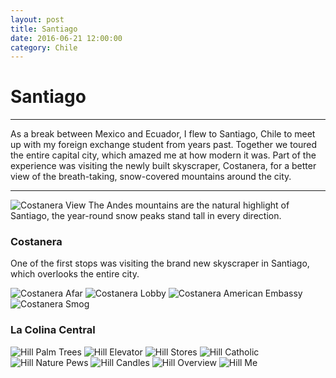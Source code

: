 ```yaml
---
layout: post
title: Santiago
date: 2016-06-21 12:00:00
category: Chile
---
```



# Santiago
---

As a break between Mexico and Ecuador, I flew to Santiago, Chile to meet up with my foreign exchange student from years past. Together we toured the entire capital city, which amazed me at how modern it was. Part of the experience was visiting the newly built skyscraper, Costanera, for a better view of the breath-taking, snow-covered mountains around the city.

---

![Costanera View](/assets/img/travel/Chile/Santiago/Santiago-1.JPG)
The Andes mountains are the natural highlight of Santiago, the year-round snow peaks stand tall in every direction.

### Costanera
One of the first stops was visiting the brand new skyscraper in Santiago, which overlooks the entire city.

![Costanera Afar](/assets/img/travel/Chile/Santiago/Santiago-14.JPG)
![Costanera Lobby](/assets/img/travel/Chile/Santiago/Santiago-2.JPG)
![Costanera American Embassy](/assets/img/travel/Chile/Santiago/Santiago-3.JPG)
![Costanera Smog](/assets/img/travel/Chile/Santiago/Santiago-4.JPG)

### La Colina Central
![Hill Palm Trees](/assets/img/travel/Chile/Santiago/Santiago-5.JPG)
![Hill Elevator](/assets/img/travel/Chile/Santiago/Santiago-6.JPG)
![Hill Stores](/assets/img/travel/Chile/Santiago/Santiago-7.JPG)
![Hill Catholic](/assets/img/travel/Chile/Santiago/Santiago-8.JPG)
![Hill Nature Pews](/assets/img/travel/Chile/Santiago/Santiago-9.JPG)
![Hill Candles](/assets/img/travel/Chile/Santiago/Santiago-10.JPG)
![Hill Overview](/assets/img/travel/Chile/Santiago/Santiago-12.JPG)
![Hill Me](/assets/img/travel/Chile/Santiago/Santiago-13.JPG)